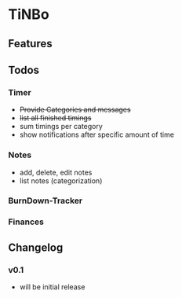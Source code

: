 # TiNBo

## Features

## Todos

### Timer
- <s>Provide Categories and messages</s>
- <s>list all finished timings</s>
- sum timings per category
- show notifications after specific amount of time

### Notes
- add, delete, edit notes
- list notes (categorization)

### BurnDown-Tracker

### Finances

## Changelog
### v0.1
- will be initial release